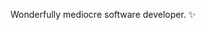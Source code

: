 Wonderfully mediocre software developer. ✨

<!---
NipChip/NipChip is a ✨ special ✨ repository because its `README.md` (this file) appears on your GitHub profile.
You can click the Preview link to take a look at your changes.
--->
